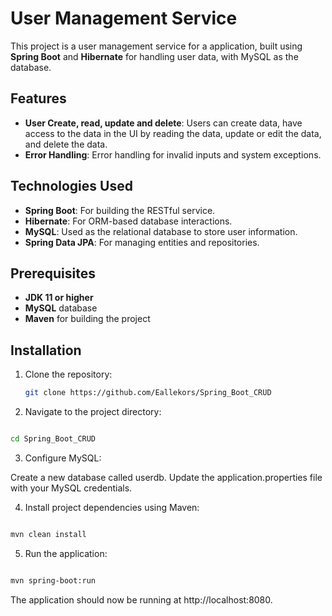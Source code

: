 # User Management Service

This project is a user management service for a application, built using **Spring Boot** and **Hibernate** for handling user data, with MySQL as the database. 
## Features

- **User Create, read, update and delete**:  Users can create data, have access to the data in the UI by reading the data, update or edit the data, and delete the data.
- **Error Handling**: Error handling for invalid inputs and system exceptions.

## Technologies Used

- **Spring Boot**: For building the RESTful service.
- **Hibernate**: For ORM-based database interactions.
- **MySQL**: Used as the relational database to store user information.
- **Spring Data JPA**: For managing entities and repositories.


## Prerequisites

- **JDK 11 or higher**
- **MySQL** database
- **Maven** for building the project

## Installation

1. Clone the repository:
   ```bash
   git clone https://github.com/Eallekors/Spring_Boot_CRUD

2. Navigate to the project directory:

```bash

cd Spring_Boot_CRUD
```
3. Configure MySQL:

  Create a new database called userdb.
  Update the application.properties file with your MySQL credentials.

4. Install project dependencies using Maven:

```bash

mvn clean install
```
5. Run the application:

```bash

mvn spring-boot:run
```
The application should now be running at http://localhost:8080.
